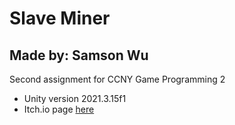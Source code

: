 # Slave Miner
## Made by: Samson Wu
Second assignment for CCNY Game Programming 2
- Unity version 2021.3.15f1
- Itch.io page [here](https://samsonahh.itch.io/slave-miner)
